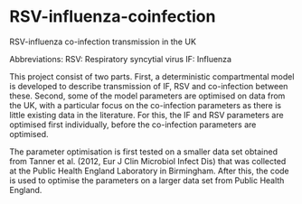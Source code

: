 # RSV-influenza-coinfection
RSV-influenza co-infection transmission in the UK

Abbreviations:
RSV: Respiratory syncytial virus
IF: Influenza

This project consist of two parts. 
First, a deterministic compartmental model is developed to describe transmission of IF, RSV and co-infection between these.
Second, some of the model parameters are optimised on data from the UK, with a particular focus on the co-infection parameters as there is little existing data in the literature. For this, the IF and RSV parameters are optimised first individually, before the co-infection parameters are optimised.

The parameter optimisation is first tested on a smaller data set obtained from Tanner et al. (2012, Eur J Clin Microbiol Infect Dis) that was collected at the Public Health England Laboratory in Birmingham. After this, the code is used to optimise the parameters on a larger data set from Public Health England.


